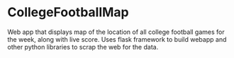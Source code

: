 # CollegeFootballMap
Web app that displays map of the location of all college football games for the week, along with live score. Uses flask framework to build webapp and other python libraries to scrap the web for the data.

